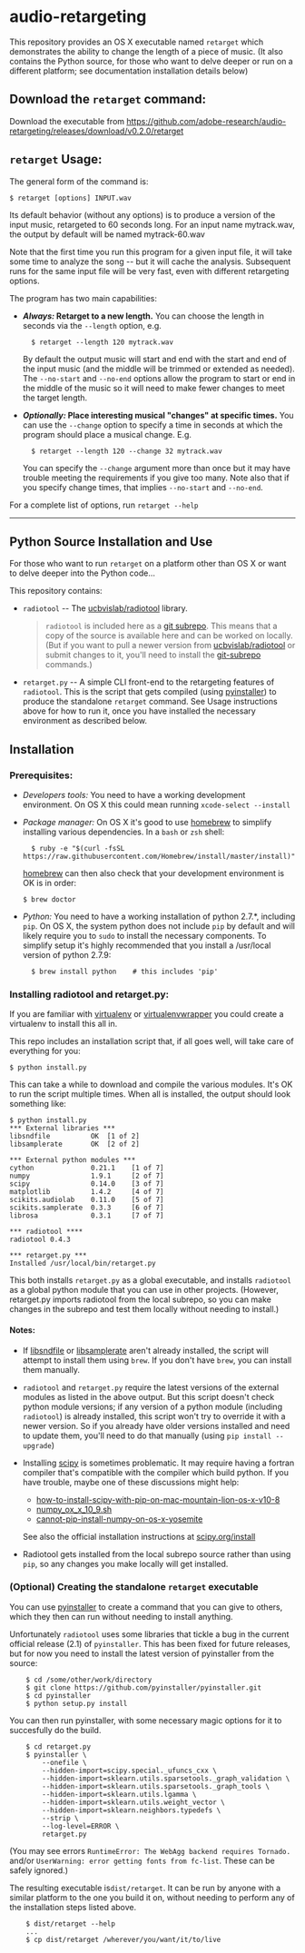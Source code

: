 # audio-retargeting

This repository provides an OS X executable named `retarget` which demonstrates the ability to change the length of a piece of music.  (It also contains the Python source, for those who want to delve deeper or run on a different platform; see documentation installation details below)

## Download the `retarget` command:

Download the executable from https://github.com/adobe-research/audio-retargeting/releases/download/v0.2.0/retarget 

## `retarget` Usage:

The general form of the command is:

```
$ retarget [options] INPUT.wav

```

Its default behavior (without any options) is to produce a version of the input music, retargeted to 60 seconds long.  For an input name mytrack.wav, the output by default will be named mytrack-60.wav

Note that the first time you run this program for a given input file, it will take some time to analyze the song -- but it will cache the analysis.  Subsequent runs for the same input file will be very fast, even with different retargeting options.

The program has two main capabilities:

* **_Always:_ Retarget to a new length.**  You can choose the length in seconds via the `--length` option, e.g.

        $ retarget --length 120 mytrack.wav

  By default the output music will start and end with the start and end of the input music (and the middle will be trimmed or extended as needed).  The `--no-start` and `--no-end` options allow the program to start or end in the middle of the music so it will need to make fewer changes to meet the target length.

* **_Optionally:_ Place interesting musical "changes" at specific times.**  You can use the `--change` option to specify a time in seconds at which the program should place a musical change.  E.g.

        $ retarget --length 120 --change 32 mytrack.wav
        
  You can specify the `--change` argument more than once but it may have trouble meeting the requirements if you give too many.  Note also that if you specify change times, that implies `--no-start` and `--no-end`.
  
For a complete list of options, run `retarget --help`


-------
## Python Source Installation and Use

For those who want to run `retarget` on a platform other than OS X or want to delve deeper into the Python code...


This repository contains:

* `radiotool` -- The [ucbvislab/radiotool](https://github.com/ucbvislab/radiotool) library. 
  > `radiotool` is included here as a [git subrepo](https://github.com/ingydotnet/git-subrepo).  This means that a copy of the source is available here and can be worked on locally.  (But if you want to pull a newer version from [ucbvislab/radiotool](https://github.com/ucbvislab/radiotool) or submit changes to it, you'll need to install the [git-subrepo](https://github.com/ingydotnet/git-subrepo) commands.)

* `retarget.py` -- A simple CLI front-end to the retargeting features of `radiotool`.  This is the script that gets compiled (using [pyinstaller](https://github.com/pyinstaller/pyinstaller)) to produce the standalone `retarget` command.  See Usage instructions above for how to run it, once you have installed the necessary environment as described below.

## Installation


### Prerequisites: 

* *Developers tools:*  You need to have a working development environment.  On OS X this could mean running `xcode-select --install`

* *Package manager:* On OS X it's good to use [homebrew](http://brew.sh) to simplify installing various dependencies.  In a `bash` or `zsh` shell:

		$ ruby -e "$(curl -fsSL https://raw.githubusercontent.com/Homebrew/install/master/install)"

  [homebrew](http://brew.sh) can then also check that your development environment is OK is in order:

      $ brew doctor

* *Python:* You need to have a working installation of python 2.7.*, including `pip`.  On OS X, the system python does not include `pip` by default and will likely require you to `sudo` to install the necessary components. To simplify setup it's highly recommended that you install a /usr/local version of python 2.7.9:

		$ brew install python    # this includes 'pip'


### Installing radiotool and retarget.py:

If you are familiar with [virtualenv](http://virtualenv.readthedocs.org) or [virtualenvwrapper](http://virtualenvwrapper.readthedocs.org) you could create a virtualenv to install this all in.

This repo includes an installation script that, if all goes well, will take care of everything for you:

	$ python install.py

This can take a while to download and compile the various modules.  It's OK to run the script multiple times.  When all is installed, the output should look something like:

```
$ python install.py
*** External libraries ***
libsndfile          OK  [1 of 2]
libsamplerate       OK  [2 of 2]

*** External python modules ***
cython              0.21.1    [1 of 7]
numpy               1.9.1     [2 of 7]
scipy               0.14.0    [3 of 7]
matplotlib          1.4.2     [4 of 7]
scikits.audiolab    0.11.0    [5 of 7]
scikits.samplerate  0.3.3     [6 of 7]
librosa             0.3.1     [7 of 7]

*** radiotool ****
radiotool 0.4.3

*** retarget.py ***
Installed /usr/local/bin/retarget.py
```

This both installs `retarget.py` as a global executable, and installs `radiotool` as a global python module that you can use in other projects.  (However, retarget.py imports radiotool from the local subrepo, so you can make changes in the subrepo and test them locally without needing to install.)

#### Notes:

* If [libsndfile](http://www.mega-nerd.com/libsndfile/) or [libsamplerate](http://www.mega-nerd.com/SRC/) aren't already installed, the script will attempt to install them using `brew`.  If you don't have `brew`, you can install them manually.

* `radiotool` and `retarget.py` require the latest versions of the external modules as listed in the above output.  But this script doesn't check python module versions; if any version of a python module (including `radiotool`) is already installed, this script won't try to override it with a newer version.  So if you already have older versions installed and need to update them, you'll need to do that manually (using `pip install --upgrade`)

* Installing [scipy](http://www.scipy.org) is sometimes problematic.  It may require having a fortran compiler that's compatible with the compiler which build python.  If you have trouble, maybe one of these discussions might help:
    
    * [how-to-install-scipy-with-pip-on-mac-mountain-lion-os-x-v10-8](http://stackoverflow.com/questions/12092306/how-to-install-scipy-with-pip-on-mac-mountain-lion-os-x-v10-8)
    * [numpy_ox_x_10_9.sh](https://gist.github.com/goldsmith/7262122)
    * [cannot-pip-install-numpy-on-os-x-yosemite](http://stackoverflow.com/questions/26653768/cannot-pip-install-numpy-on-os-x-yosemite)
    
    See also the official installation instructions at [scipy.org/install](http://www.scipy.org/install.html)
    
* Radiotool gets installed from the local subrepo source rather than using `pip`, so any changes you make locally will get installed.


### (Optional) Creating the standalone `retarget` executable

You can use [pyinstaller](https://github.com/pyinstaller/pyinstaller) to create a command that you can give to others, which they then can run without needing to install anything.

Unfortunately `radiotool` uses some libraries that tickle a bug in the current official release (2.1) of `pyinstaller`.  This has been fixed for future releases, but for now you need to install the latest version of pyinstaller from the source:

		$ cd /some/other/work/directory
    	$ git clone https://github.com/pyinstaller/pyinstaller.git
    	$ cd pyinstaller
		$ python setup.py install
        
You can then run pyinstaller, with some necessary magic options for it to succesfully do the build.

		$ cd retarget.py
		$ pyinstaller \
			--onefile \
			--hidden-import=scipy.special._ufuncs_cxx \
			--hidden-import=sklearn.utils.sparsetools._graph_validation \
			--hidden-import=sklearn.utils.sparsetools._graph_tools \
			--hidden-import=sklearn.utils.lgamma \
			--hidden-import=sklearn.utils.weight_vector \
			--hidden-import=sklearn.neighbors.typedefs \
			--strip \
			--log-level=ERROR \
			retarget.py
			
(You may see errors `RuntimeError: The WebAgg backend requires Tornado.` and/or `UserWarning: error getting fonts from fc-list`.  These can be safely ignored.)

The resulting executable is`dist/retarget`.  It can be run by anyone with a similar platform to the one you build it on, without needing to perform any of the installation steps listed above.

    	$ dist/retarget --help
	    ...
    	$ cp dist/retarget /wherever/you/want/it/to/live

